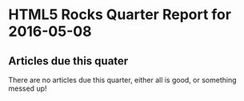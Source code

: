 HTML5 Rocks Quarter Report for 2016-05-08
=========================================

Articles due this quater
------------------------

There are no articles due this quarter, either all is good, or something messed up!

